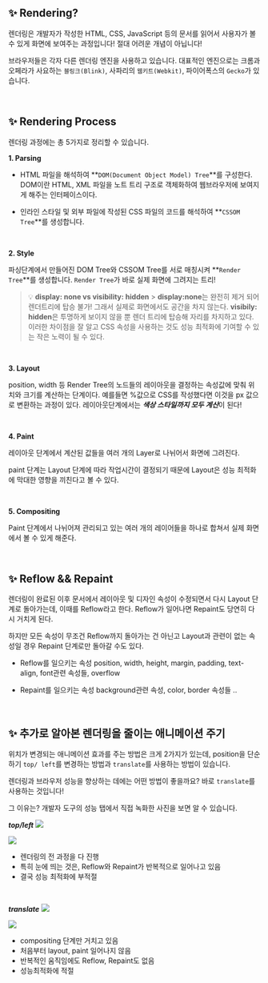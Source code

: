 ## ✨ Rendering?

렌더링은 개발자가 작성한 HTML, CSS, JavaScript 등의 문서를 읽어서 사용자가 볼 수 있게 화면에 보여주는 과정입니다! 절대 어려운 개념이 아닙니다!

브라우저들은 각자 다른 렌더링 엔진을 사용하고 있습니다. 대표적인 엔진으로는 크롬과 오페라가 사요하는 `블링크(Blink)`, 사파리의 `웹키트(Webkit)`, 파이어폭스의 `Gecko`가 있습니다.

<br>

## ✨ Rendering Process

렌더링 과정에는 총 5가지로 정리할 수 있습니다.

**1. Parsing**

- HTML 파일을 해석하여 **`DOM(Document Object Model) Tree`**를 구성한다. DOM이란 HTML, XML 파일을 노트 트리 구조로 객체화하여 웹브라우저에 보여지게 해주는 인터페이스이다.

- 인라인 스타일 및 외부 파일에 작성된 CSS 파일의 코드를 해석하여 **`CSSOM Tree`**를 생성합니다.

<br>

**2. Style**

파싱단계에서 만들어진 DOM Tree와 CSSOM Tree를 서로 매칭시켜 **`Render Tree`**를 생성합니다. `Render Tree`가 바로 실제 화면에 그려지는 트리!

> 💡 **display: none vs visibility: hidden** > **display:none**는 완전히 제거 되어 렌더트리에 탑승 불가! 그래서 실제로 화면에서도 공간을 차지 않는다. **visibily: hidden**은 투명하게 보이지 않을 뿐 렌더 트리에 탑승해 자리를 차지하고 있다. 이러한 차이점을 잘 알고 CSS 속성을 사용하는 것도 성능 최적화에 기여할 수 있는 작은 노력이 될 수 있다.

<br>

**3. Layout**

position, width 등 Render Tree의 노드들의 레이아웃을 결정하는 속성값에 맞춰 위치와 크기를 계산하는 단계이다. 예를들면 %값으로 CSS를 작성했다면 이것을 px 값으로 변환하는 과정이 있다. 레이아웃단계에서는 ***색상 스타일까지 모두 계산***이 된다!

<br>

**4. Paint**

레이아웃 단계에서 계산된 값들을 여러 개의 Layer로 나뉘어서 화면에 그려진다.

paint 단계는 Layout 단계에 따라 작업시간이 결정되기 때문에 Layout은 성능 최적화에 막대한 영향을 끼친다고 볼 수 있다.

<br>

**5. Compositing**

Paint 단계에서 나뉘어져 관리되고 있는 여러 개의 레이어들을 하나로 합쳐서 실제 화면에서 볼 수 있게 해준다.

<br>

## ✨ Reflow && Repaint

렌더링이 완료된 이후 문서에서 레이아웃 및 디자인 속성이 수정되면서 다시 Layout 단계로 돌아가는데, 이때를 Reflow라고 한다. Reflow가 일어나면 Repaint도 당연히 다시 거치게 된다.

하지만 모든 속성이 무조건 Reflow까지 돌아가는 건 아닌고 Layout과 관련이 없는 속성일 경우 Repaint 단계로만 돌아갈 수도 있다.

- Reflow를 일으키는 속성
  position, width, height, margin, padding, text-align, font관련 속성들, overflow

- Repaint를 일으키는 속성
  background관련 속성, color, border 속성들 ..

<br>

## ✨ 추가로 알아본 렌더링을 줄이는 애니메이션 주기

위치가 변경되는 애니메이션 효과를 주는 방법은 크게 2가지가 있는데, position을 단순하기 `top/ left`를 변경하는 방법과 `translate`를 사용하는 방법이 있습니다.

렌더링과 브라우저 성능을 향상하는 데에는 어떤 방법이 좋을까요? 바로 `translate`를 사용하는 것입니다!

그 이유는? 개발자 도구의 성능 탭에서 직접 녹화한 사진을 보면 알 수 있습니다.

_**top/left**_
![](https://velog.velcdn.com/images/greenth322/post/432068e9-a5cd-462b-a2b2-669bbcfd3e28/image.gif)

![](https://velog.velcdn.com/images/greenth322/post/7a157eef-c30f-46fd-bf2f-e7b2b23b7f16/image.png)

- 렌더링의 전 과정을 다 진행
- 특히 눈에 띄는 것은, Reflow와 Repaint가 반복적으로 일어나고 있음
- 결국 성능 최적화에 부적절

<br>

_**translate**_
![](https://velog.velcdn.com/images/greenth322/post/36d2f5cd-7f35-4c83-9d2e-18854c49f880/image.gif)

![](https://velog.velcdn.com/images/greenth322/post/dba3dd54-485c-4b76-a523-c9eb4b64c16a/image.png)

- compositing 단계만 거치고 있음
- 처음부터 layout, paint 일어나지 않음
- 반복적인 움직임에도 Reflow, Repaint도 없음
- 성능최적화에 적절
